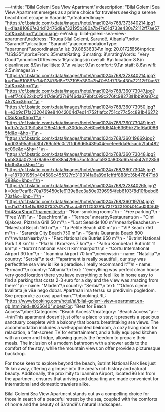 ---\ntitle: "Bilal Golemi Sea View Apartment"\ndescription: "Bilal Golemi Sea View Apartment emerges as a prime choice for travelers seeking a serene beachfront escape in Sarandë."\nfeaturedImage: "https://cf.bstatic.com/xdata/images/hotel/max1024x768/373840214.jpg?k=d1aa810867e34d12476d8e732195b380a7b47e51d733e430a72112ff7ae572af&o=&hp=1"\nlanguage: en\nslug: bilal-golemi-sea-view-apartment\naddress: "Rruga Bilal Golemi, Sarandë, Albania"\ncity: "Sarandë"\nlocation: "Sarandë"\naccommodationType: "apartment"\ncoordinates:\n  lat: 39.86536334\n  lng: 20.01725656\nprice: "US$35"\npriceFrom: 35\nstarRating: 3\nrating: 8\nratingWords: "Very Good"\nnumberOfReviews: 16\nratings:\n  overall: 8\n  location: 8.8\n  cleanliness: 8.9\n  facilities: 9.1\n  value: 9.1\n  comfort: 9.1\n  staff: 8.6\n  wifi: 2.5\nimages:\n  - "https://cf.bstatic.com/xdata/images/hotel/max1024x768/373840214.jpg?k=d1aa810867e34d12476d8e732195b380a7b47e51d733e430a72112ff7ae572af&o=&hp=1"\n  - "https://cf.bstatic.com/xdata/images/hotel/max1024x768/360173047.jpg?k=eff7466224bcf2417de6f37a9f46da679bfc099c276fc9827381bb90a87cd457&o=&hp=1"\n  - "https://cf.bstatic.com/xdata/images/hotel/max1024x768/360173050.jpg?k=e3b9c17fa2320469e84042004d7ed14752f1afcc751cc77c5cc891b46272cf8d&o=&hp=1"\n  - "https://cf.bstatic.com/xdata/images/hotel/max1024x768/360173049.jpg?k=fb7c2a0f8d1a8df28e41de9fa300dea3e60ce9fd5f4fe6369b521ef6a00865fd&o=&hp=1"\n  - "https://cf.bstatic.com/xdata/images/hotel/max1024x768/360119669.jpg?k=d03595a9bb3bf769c59c0c2f1db9d65439a04ecefee6da9d5acb2fab482ac09e&o=&hp=1"\n  - "https://cf.bstatic.com/xdata/images/hotel/max1024x768/360173048.jpg?k=b834a072a679a9e78fe38a4296c7bcfc3cafb930a803d6b7d5542d12856bfc6e&o=&hp=1"\n  - "https://cf.bstatic.com/xdata/images/hotel/max1024x768/360173045.jpg?k=e187901959b404589c455727fc319314fa6a89d1cffdf888fc36b478471d8388&o=&hp=1"\n  - "https://cf.bstatic.com/xdata/images/hotel/max1024x768/373840265.jpg?k=0def7caf8c70a765450c1e9139e8ec3a50e0396954feb610378d10fbebd673af&o=&hp=1"\n  - "https://cf.bstatic.com/xdata/images/hotel/max1024x768/360119704.jpg?k=d1a214fb46d89307557d7b78ccda97f1255291b73f7523f00b0f4ad565fd99d4&o=&hp=1"\namenities:\n  - "Non-smoking rooms"\n  - "Free parking"\n  - "Free WiFi"\n  - "Beachfront"\n  - "Terrace"\nnearbyRestaurants:\n  - "Cimi Gjakova, Pizzeria Grill 50 m"\n  - "Lost Seaside 100 m"\nnearbyBeaches:\n  - "Maestral Beach 150 m"\n  - "La Petite Beach 400 m"\n  - "VIP Beach 750 m"\n  - "Saranda City Beach 750 m"\n  - "Santa Quaranta Beach 800 m"\nwhatsNearby:\n  - "Parc National de Butrint 950 m"\n  - "Butrint National Park 1.8 km"\n  - "Plazhi I Krorezes 7 km"\n  - "Parku Kombetar I Butrintit 11 km"\n  - "Butrint National Park 11 km"\nairports:\n  - "Corfu International Airport 30 km"\n  - "Ioannina Airport 70 km"\nreviews:\n  - name: "Natalija"\n    country: "Serbia"\n    text: "“apartment is really beautifull, our stay was perfect!the sea view is like a paradise. i really recommand it”"\n  - name: "Ermand"\n    country: "Albania"\n    text: "“everything was perfect
clean house
very good location
there you have everything to feel like in home
easy to find a parking that costs 2-3 euro for a day and the view was amazing from there”"\n  - name: "Mladen"\n    country: "Serbia"\n    text: "“Odnos cijene i kvaliteta je više nego dobar. Apartman ima terasu sa predivnim pogledom. Sve preporuke za ovaj apartman.”"\nbookingURL: "https://www.booking.com/hotel/al/bilal-golemi-view-apartment.en-gb.html?aid=8035640"\nbestFor: "Best for Beach Access"\nbestCategories: "Beach Access"\ncategory: "Beach Access"\n---\n\nThis apartment doesn't just offer a place to stay; it presents a spacious sanctuary complete with a balcony that boasts breathtaking sea views. The accommodation includes a well-appointed bedroom, a cozy living room for relaxation, a flat-screen TV for entertainment, and a fully equipped kitchen with an oven and fridge, allowing guests the freedom to prepare their meals. The inclusion of a modern bathroom with a shower adds to the comfort of the stay, while the mountain views on offer provide a picturesque backdrop.

For those keen to explore beyond the beach, Butrint National Park lies just 15 km away, offering a glimpse into the area's rich history and natural beauty. Additionally, the proximity to Ioannina Airport, located 96 km from the apartment, ensures that arriving and departing are made convenient for international and domestic travelers alike.

Bilal Golemi Sea View Apartment stands out as a compelling choice for those in search of a peaceful retreat by the sea, coupled with the comforts of home and the beauty of Sarandë's natural landscapes.